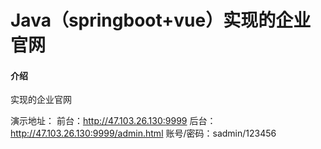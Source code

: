 # Java（springboot+vue）实现的企业官网

#### 介绍
实现的企业官网

演示地址：
前台：http://47.103.26.130:9999
后台：http://47.103.26.130:9999/admin.html
账号/密码：sadmin/123456
